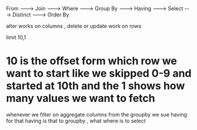 From ---> Join ---> Where ---> Group By ---> Having ---> Select ---> Distinct ---> Order By

alter works on columns , delete or update work on rows

limit 10,1
# 10 is the offset form which row we want to start like we skipped 0-9 and started at 10th and the 1 shows how many values we want to fetch

whenever we filter on aggregate columns from the groupby we sue having for that
having is that to groupby , what where is to select
